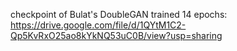checkpoint of Bulat's DoubleGAN trained 14 epochs:
https://drive.google.com/file/d/1QYtM1C2-Qp5KvRxO25ao8kYkNQ53uC0B/view?usp=sharing
